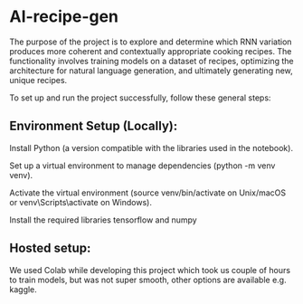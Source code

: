 # AI-recipe-gen

The purpose of the project is to explore and determine which RNN variation produces more coherent and contextually appropriate cooking recipes. The functionality involves training models on a dataset of recipes, optimizing the architecture for natural language generation, and ultimately generating new, unique recipes.

To set up and run the project successfully, follow these general steps:

## Environment Setup (Locally):

Install Python (a version compatible with the libraries used in the notebook).

Set up a virtual environment to manage dependencies (python -m venv venv).

Activate the virtual environment (source venv/bin/activate on Unix/macOS or venv\Scripts\activate on Windows).

Install the required libraries tensorflow and numpy

## Hosted setup:

We used Colab while developing this project which took us couple of hours to train models, but was not super smooth, other options are available e.g. kaggle.
